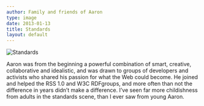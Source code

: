 ```yaml
---
author: Family and friends of Aaron
type: image
date: 2013-01-13
title: Standards
layout: default
---
```

![Standards](http://24.media.tumblr.com/60dab6b5e8fea9078cc804a153f63bc1/tumblr_mgkxwtf3PS1s3npego1_1280.jpg)

Aaron was from the beginning a powerful combination of smart, creative, collaborative and idealistic, and was drawn to groups of developers and activists who shared his passion for what the Web could become. He joined and helped the RSS 1.0 and W3C RDFgroups, and more often than not the difference in years didn’t make a difference. I’ve seen far more childishness from adults in the standards scene, than I ever saw from young Aaron.
